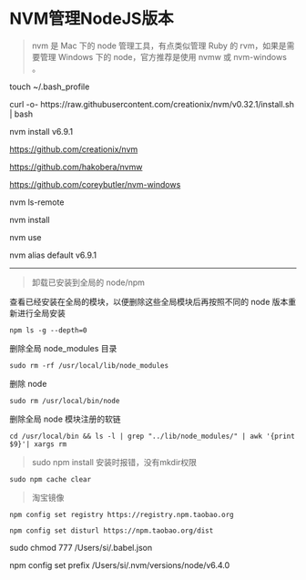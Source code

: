 # NVM管理NodeJS版本

> nvm 是 Mac 下的 node 管理工具，有点类似管理 Ruby 的 rvm，如果是需要管理 Windows 下的 node，官方推荐是使用 nvmw 或 nvm-windows 。

touch ~\/.bash\_profile

curl -o- https:\/\/raw.githubusercontent.com\/creationix\/nvm\/v0.32.1\/install.sh \| bash

nvm install v6.9.1

[https:\/\/github.com\/creationix\/nvm](https://github.com/creationix/nvm)

[https:\/\/github.com\/hakobera\/nvmw](https://github.com/hakobera/nvmw)

[https:\/\/github.com\/coreybutler\/nvm-windows](https://github.com/coreybutler/nvm-windows)

nvm ls-remote

nvm install

nvm use

nvm alias default v6.9.1

---

> 卸载已安装到全局的 node\/npm

查看已经安装在全局的模块，以便删除这些全局模块后再按照不同的 node 版本重新进行全局安装

`npm ls -g --depth=0`

删除全局 node\_modules 目录

`sudo rm -rf /usr/local/lib/node_modules`

删除 node

`sudo rm /usr/local/bin/node`

删除全局 node 模块注册的软链

`cd /usr/local/bin && ls -l | grep "../lib/node_modules/" | awk '{print $9}'| xargs rm`

> sudo npm install 安装时报错，没有mkdir权限

`sudo npm cache clear`

> 淘宝镜像

`npm config set registry https://registry.npm.taobao.org`

`npm config set disturl https://npm.taobao.org/dist`

sudo chmod 777 \/Users\/si\/.babel.json

npm config set prefix \/Users\/si\/.nvm\/versions\/node\/v6.4.0

